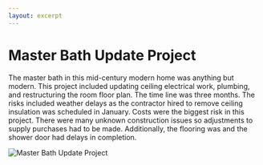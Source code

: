 ```yaml
---
layout: excerpt
---
```


# Master Bath Update Project

The master bath in this mid-century modern home was anything but modern.  This project included updating ceiling electrical work, plumbing, and restructuring the room floor plan.  The time line was three months.  The risks included weather delays as the contractor hired to remove ceiling insulation was scheduled in January.  Costs were the biggest risk in this project.  There were many unknown construction issues so adjustments to supply purchases had to be made.  Additionally, the flooring was and the shower door had delays in completion.

![Master Bath Update Project](img\ProjectMasterBath.jpg)